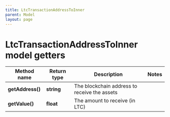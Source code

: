 ```yaml
---
title: LtcTransactionAddressToInner
parent: Model
layout: page
---
```


# LtcTransactionAddressToInner model getters

Method name | Return type | Description | Notes
------------ | ------------- | ------------- | -------------
**getAddress()** | **string** | The blockchain address to receive the assets |
**getValue()** | **float** | The amount to receive (in LTC) |

